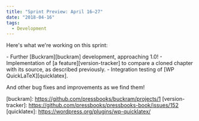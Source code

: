 ```yaml
---
title: "Sprint Preview: April 16–27"
date: "2018-04-16"
tags: 
  - Development
---
```


Here's what we're working on this sprint:

\- Further [Buckram][buckram] development, approaching 1.0! - Implementation of [a feature][version-tracker] to compare a cloned chapter with its source, as described previously. - Integration testing of [WP QuickLaTeX][quicklatex].

And other bug fixes and improvements as we find them!

[buckram]: https://github.com/pressbooks/buckram/projects/1 [version-tracker]: https://github.com/pressbooks/pressbooks-book/issues/152 [quicklatex]: https://wordpress.org/plugins/wp-quicklatex/
